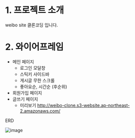 # 1. 프로젝트 소개

weibo site 클론코딩 입니다.

# 2. 와이어프레임

- 메인 페이지
    - 로그인 모달창
    - 스틱키 사이드바
    - 게시글 무한 스크롤
    - 좋아요순, 시간순 (후순위)
- 회원가입 페이지
- 글쓰기 페이지
    - 미리보기
   http://weibo-clone.s3-website.ap-northeast-2.amazonaws.com/
    
ERD

![image](https://user-images.githubusercontent.com/107823688/182843245-2186d55c-9f04-4ff3-aabc-029f8864b9e6.png)
